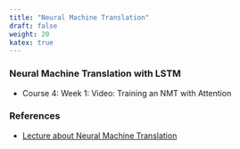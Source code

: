 ```yaml
---
title: "Neural Machine Translation"
draft: false
weight: 20
katex: true
---
```


### Neural Machine Translation with LSTM
- Course 4: Week 1: Video: Training an NMT with Attention

### References
- [Lecture about Neural Machine Translation](https://www.coursera.org/learn/attention-models-in-nlp/lecture/hy9Vc/training-an-nmt-with-attention)